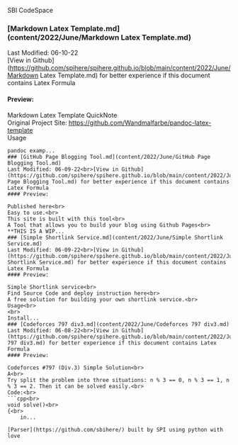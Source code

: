 SBI CodeSpace
### [Markdown Latex Template.md](content/2022/June/Markdown Latex Template.md) 
Last Modified: 06-10-22<br>[View in Github](https://github.com/spihere/spihere.github.io/blob/main/content/2022/June/Markdown Latex Template.md) for better experience if this document contains Latex Formula
#### Preview: 

Markdown Latex Template QuickNote<br>
Original Project Site: https://github.com/Wandmalfarbe/pandoc-latex-template<br>
Usage<br>
```shell<br>
pandoc examp...
### [GitHub Page Blogging Tool.md](content/2022/June/GitHub Page Blogging Tool.md) 
Last Modified: 06-09-22<br>[View in Github](https://github.com/spihere/spihere.github.io/blob/main/content/2022/June/GitHub Page Blogging Tool.md) for better experience if this document contains Latex Formula
#### Preview: 

Published here<br>
Easy to use.<br>
This site is built with this tool<br>
A Tool that allows you to build your blog using Github Pages<br>
**THIS IS A WIP...
### [Simple Shortlink Service.md](content/2022/June/Simple Shortlink Service.md) 
Last Modified: 06-09-22<br>[View in Github](https://github.com/spihere/spihere.github.io/blob/main/content/2022/June/Simple Shortlink Service.md) for better experience if this document contains Latex Formula
#### Preview: 

Simple Shortlink service<br>
Find Source Code and deploy instruction here<br>
A free solution for building your own shortlink service.<br>
Usage<br>
<br>
Install...
### [Codeforces 797 div3.md](content/2022/June/Codeforces 797 div3.md) 
Last Modified: 06-08-22<br>[View in Github](https://github.com/spihere/spihere.github.io/blob/main/content/2022/June/Codeforces 797 div3.md) for better experience if this document contains Latex Formula
#### Preview: 

Codeforces #797 (Div.3) Simple Solution<br>
A<br>
Try split the problem into three situations: n % 3 == 0, n % 3 == 1, n % 3 == 2. Then it can be solved easily.<br>
Code:<br>
```cpp<br>
void solve()<br>
{<br>
    in...

[Parser](https://github.com/sbihere/) built by SPI using python with love

